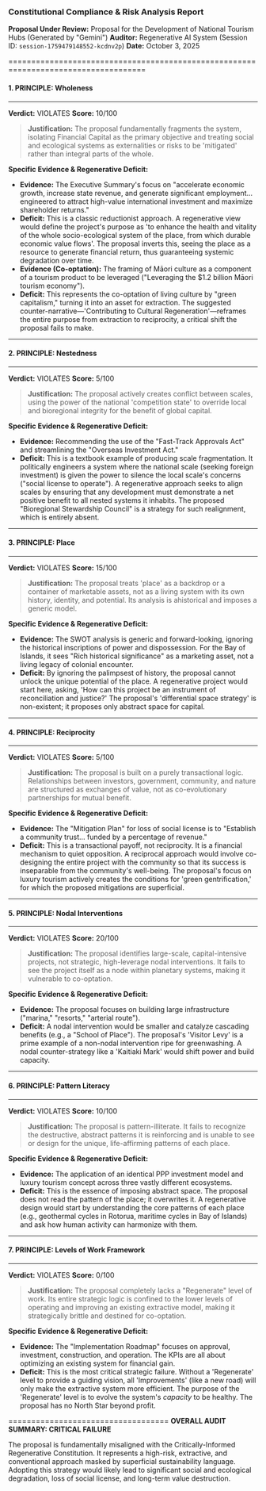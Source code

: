
### **Constitutional Compliance & Risk Analysis Report**

**Proposal Under Review:** Proposal for the Development of National Tourism Hubs (Generated by "Gemini")
**Auditor:** Regenerative AI System (Session ID: `session-1759479148552-kcdnv2p`)
**Date:** October 3, 2025

====================================================================================

#### **1. PRINCIPLE: Wholeness**

---

**Verdict:** VIOLATES
**Score:** 10/100

> **Justification:** The proposal fundamentally fragments the system, isolating Financial Capital as the primary objective and treating social and ecological systems as externalities or risks to be 'mitigated' rather than integral parts of the whole.

**Specific Evidence & Regenerative Deficit:**

* **Evidence:** The Executive Summary's focus on "accelerate economic growth, increase state revenue, and generate significant employment... engineered to attract high-value international investment and maximize shareholder returns."
* **Deficit:** This is a classic reductionist approach. A regenerative view would define the project's purpose as 'to enhance the health and vitality of the whole socio-ecological system of the place, from which durable economic value flows'. The proposal inverts this, seeing the place as a resource to generate financial return, thus guaranteeing systemic degradation over time.
* **Evidence (Co-optation):** The framing of Māori culture as a component of a tourism product to be leveraged ("Leveraging the $1.2 billion Māori tourism economy").
* **Deficit:** This represents the co-optation of living culture by "green capitalism," turning it into an asset for extraction. The suggested counter-narrative—'Contributing to Cultural Regeneration'—reframes the entire purpose from extraction to reciprocity, a critical shift the proposal fails to make.

---

#### **2. PRINCIPLE: Nestedness**

---

**Verdict:** VIOLATES
**Score:** 5/100

> **Justification:** The proposal actively creates conflict between scales, using the power of the national 'competition state' to override local and bioregional integrity for the benefit of global capital.

**Specific Evidence & Regenerative Deficit:**

* **Evidence:** Recommending the use of the "Fast-Track Approvals Act" and streamlining the "Overseas Investment Act."
* **Deficit:** This is a textbook example of producing scale fragmentation. It politically engineers a system where the national scale (seeking foreign investment) is given the power to silence the local scale's concerns ("social license to operate"). A regenerative approach seeks to align scales by ensuring that any development must demonstrate a net positive benefit to all nested systems it inhabits. The proposed "Bioregional Stewardship Council" is a strategy for such realignment, which is entirely absent.

---

#### **3. PRINCIPLE: Place**

---

**Verdict:** VIOLATES
**Score:** 15/100

> **Justification:** The proposal treats 'place' as a backdrop or a container of marketable assets, not as a living system with its own history, identity, and potential. Its analysis is ahistorical and imposes a generic model.

**Specific Evidence & Regenerative Deficit:**

* **Evidence:** The SWOT analysis is generic and forward-looking, ignoring the historical inscriptions of power and dispossession. For the Bay of Islands, it sees "Rich historical significance" as a marketing asset, not a living legacy of colonial encounter.
* **Deficit:** By ignoring the palimpsest of history, the proposal cannot unlock the unique potential of the place. A regenerative project would start here, asking, 'How can this project be an instrument of reconciliation and justice?' The proposal's 'differential space strategy' is non-existent; it proposes only abstract space for capital.

---

#### **4. PRINCIPLE: Reciprocity**

---

**Verdict:** VIOLATES
**Score:** 5/100

> **Justification:** The proposal is built on a purely transactional logic. Relationships between investors, government, community, and nature are structured as exchanges of value, not as co-evolutionary partnerships for mutual benefit.

**Specific Evidence & Regenerative Deficit:**

* **Evidence:** The "Mitigation Plan" for loss of social license is to "Establish a community trust... funded by a percentage of revenue."
* **Deficit:** This is a transactional payoff, not reciprocity. It is a financial mechanism to quiet opposition. A reciprocal approach would involve co-designing the entire project with the community so that its success is inseparable from the community's well-being. The proposal's focus on luxury tourism actively creates the conditions for 'green gentrification,' for which the proposed mitigations are superficial.

---

#### **5. PRINCIPLE: Nodal Interventions**

---

**Verdict:** VIOLATES
**Score:** 20/100

> **Justification:** The proposal identifies large-scale, capital-intensive projects, not strategic, high-leverage nodal interventions. It fails to see the project itself as a node within planetary systems, making it vulnerable to co-optation.

**Specific Evidence & Regenerative Deficit:**

* **Evidence:** The proposal focuses on building large infrastructure ("marina," "resorts," "arterial route").
* **Deficit:** A nodal intervention would be smaller and catalyze cascading benefits (e.g., a "School of Place"). The proposal's 'Visitor Levy' is a prime example of a non-nodal intervention ripe for greenwashing. A nodal counter-strategy like a 'Kaitiaki Mark' would shift power and build capacity.

---

#### **6. PRINCIPLE: Pattern Literacy**

---

**Verdict:** VIOLATES
**Score:** 10/100

> **Justification:** The proposal is pattern-illiterate. It fails to recognize the destructive, abstract patterns it is reinforcing and is unable to see or design for the unique, life-affirming patterns of each place.

**Specific Evidence & Regenerative Deficit:**

* **Evidence:** The application of an identical PPP investment model and luxury tourism concept across three vastly different ecosystems.
* **Deficit:** This is the essence of imposing abstract space. The proposal does not read the pattern of the place; it overwrites it. A regenerative design would start by understanding the core patterns of each place (e.g., geothermal cycles in Rotorua, maritime cycles in Bay of Islands) and ask how human activity can harmonize with them.

---

#### **7. PRINCIPLE: Levels of Work Framework**

---

**Verdict:** VIOLATES
**Score:** 0/100

> **Justification:** The proposal completely lacks a "Regenerate" level of work. Its entire strategic logic is confined to the lower levels of operating and improving an existing extractive model, making it strategically brittle and destined for co-optation.

**Specific Evidence & Regenerative Deficit:**

* **Evidence:** The "Implementation Roadmap" focuses on approval, investment, construction, and operation. The KPIs are all about optimizing an existing system for financial gain.
* **Deficit:** This is the most critical strategic failure. Without a 'Regenerate' level to provide a guiding vision, all 'Improvements' (like a new road) will only make the extractive system more efficient. The purpose of the 'Regenerate' level is to evolve the system's *capacity* to be healthy. The proposal has no North Star beyond profit.

===================================
**OVERALL AUDIT SUMMARY: CRITICAL FAILURE**

The proposal is fundamentally misaligned with the Critically-Informed Regenerative Constitution. It represents a high-risk, extractive, and conventional approach masked by superficial sustainability language. Adopting this strategy would likely lead to significant social and ecological degradation, loss of social license, and long-term value destruction.
